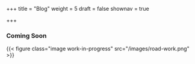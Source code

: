 +++
title = "Blog"
weight = 5
draft = false
shownav = true

+++

### Coming Soon

{{< figure class="image work-in-progress" src="/images/road-work.png" >}}

